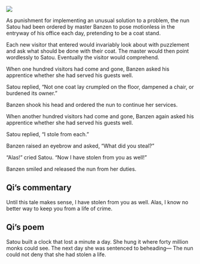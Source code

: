 ![](/pages/case-223/coat-stand.jpg)

As punishment for
implementing an unusual solution to a problem,
the nun Satou had been ordered by master Banzen to pose motionless in the entryway of his office
each day, pretending to be a coat stand.

Each new visitor that entered would invariably look about
with puzzlement and ask what should be done with their coat.
The master would then point wordlessly to Satou.
Eventually the visitor would comprehend.

When one hundred visitors had come and gone, Banzen asked his
apprentice whether she had served his guests well.

Satou replied, “Not one coat lay crumpled on the floor,
dampened a chair, or burdened its owner.”

Banzen shook his head and ordered the nun to continue
her services.

When another hundred visitors had come and gone, Banzen again
asked his apprentice whether she had served his guests well.

Satou replied, “I stole from each.”

Banzen raised an eyebrow and asked, “What did you steal?”

“Alas!” cried Satou. “Now I have stolen from you as well!”

Banzen smiled and released the nun from her duties.

## Qi’s commentary

Until this tale makes sense, I have stolen from you as well. 
Alas, I know no better way to keep you from a life of crime.

## Qi’s poem

Satou built a clock that lost a minute a day. 
She hung it where forty million monks could see. 
The next day she was sentenced to beheading—
The nun could not deny that she had stolen a life.

